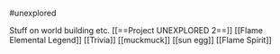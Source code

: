 #unexplored 

Stuff on world building etc.
[[==Project UNEXPLORED 2==]]
[[Flame Elemental Legend]]
[[Trivia]]
[[muckmuck]]
[[sun egg]]
[[Flame Spirit]]

